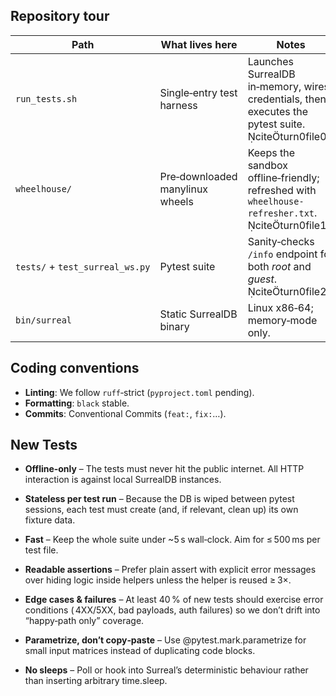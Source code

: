 ## Repository tour

| Path                            | What lives here                 | Notes                                                                                              |
| ------------------------------- | ------------------------------- | -------------------------------------------------------------------------------------------------- |
| `run_tests.sh`                  | Single‑entry test harness       | Launches SurrealDB in‑memory, wires credentials, then executes the pytest suite. citeturn0file0 |
| `wheelhouse/`                   | Pre‑downloaded manylinux wheels | Keeps the sandbox offline‑friendly; refreshed with `wheelhouse-refresher.txt`. citeturn0file1   |
| `tests/` + `test_surreal_ws.py` | Pytest suite                    | Sanity‑checks `/info` endpoint for both *root* and *guest*. citeturn0file2                      |
| `bin/surreal`                   | Static SurrealDB binary         | Linux x86‑64; memory‑mode only.                                                                    |

## Coding conventions

* **Linting**: We follow `ruff`‑strict (`pyproject.toml` pending).
* **Formatting**: `black` stable.
* **Commits**: Conventional Commits (`feat:`, `fix:`…).

## New Tests

* **Offline‑only** – The tests must never hit the public internet. All HTTP interaction is against local SurrealDB instances.

* **Stateless per test run** – Because the DB is wiped between pytest sessions, each test must create (and, if relevant, clean up) its own fixture data.

* **Fast** – Keep the whole suite under ~5 s wall‑clock. Aim for ≤ 500 ms per test file.

* **Readable assertions** – Prefer plain assert with explicit error messages over hiding logic inside helpers unless the helper is reused ≥ 3×.

* **Edge cases & failures** – At least 40 % of new tests should exercise error conditions ( 4XX/5XX, bad payloads, auth failures) so we don’t drift into “happy‑path only” coverage.

* **Parametrize, don’t copy‑paste** – Use @pytest.mark.parametrize for small input matrices instead of duplicating code blocks.

* **No sleeps** – Poll or hook into Surreal’s deterministic behaviour rather than inserting arbitrary time.sleep.
